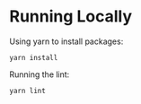 # Running Locally

Using yarn to install packages:

```
yarn install
```

Running the lint:

```
yarn lint
```

